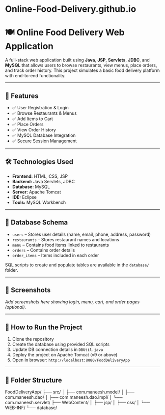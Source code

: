 # Online-Food-Delivery.github.io
# 🍽️ Online Food Delivery Web Application

A full-stack web application built using **Java**, **JSP**, **Servlets**, **JDBC**, and **MySQL** that allows users to browse restaurants, view menus, place orders, and track order history. This project simulates a basic food delivery platform with end-to-end functionality.

---

## 🚀 Features

- ✅ User Registration & Login  
- ✅ Browse Restaurants & Menus  
- ✅ Add Items to Cart  
- ✅ Place Orders  
- ✅ View Order History  
- ✅ MySQL Database Integration  
- ✅ Secure Session Management

---

## 🛠️ Technologies Used

- **Frontend:** HTML, CSS, JSP  
- **Backend:** Java Servlets, JDBC  
- **Database:** MySQL  
- **Server:** Apache Tomcat  
- **IDE:** Eclipse 
- **Tools:** MySQL Workbench

---

## 🧱 Database Schema

- `users` – Stores user details (name, email, phone, address, password)  
- `restaurants` – Stores restaurant names and locations  
- `menu` – Contains food items linked to restaurants  
- `orders` – Contains order details  
- `order_items` – Items included in each order

SQL scripts to create and populate tables are available in the `database/` folder.

---

## 📸 Screenshots

_Add screenshots here showing login, menu, cart, and order pages (optional)._

---

## 🚦 How to Run the Project

1. Clone the repository  
2. Create the database using provided SQL scripts  
3. Update DB connection details in `DBUtil.java`  
4. Deploy the project on Apache Tomcat (v9 or above)  
5. Open in browser: `http://localhost:8080/FoodDeliveryApp`

---

## 📁 Folder Structure
FoodDeliveryApp/
├── src/
│ ├── com.maneesh.model/
│ ├── com.maneesh.dao/
│ ├── com.maneesh.dao.impl/
│ └── com.maneesh.servlet/
├── WebContent/
│ ├── jsp/
│ ├── css/
│ └── WEB-INF/
└── database/


